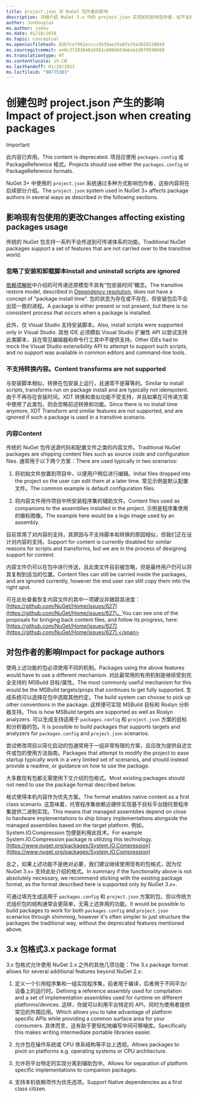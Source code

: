 ```yaml
---
title: project.json 对 NuGet 包作者的影响
description: 详细介绍 NuGet 3.x 中的 project.json 实现如何影响包作者，如不支持的功能、内容和包格式。
author: JonDouglas
ms.author: jodou
ms.date: 01/18/2018
ms.topic: conceptual
ms.openlocfilehash: 82b7ce7962ecccc9559ae25a8fe35a3820238049
ms.sourcegitcommit: ee6c3f203648a5561c809db54ebeb1d0f0598b68
ms.translationtype: HT
ms.contentlocale: zh-CN
ms.lasthandoff: 01/26/2021
ms.locfileid: "98775383"
---
```

# <a name="impact-of-projectjson-when-creating-packages"></a><span data-ttu-id="74873-103">创建包时 project.json 产生的影响</span><span class="sxs-lookup"><span data-stu-id="74873-103">Impact of project.json when creating packages</span></span>

> [!Important]
> <span data-ttu-id="74873-104">此内容已弃用。</span><span class="sxs-lookup"><span data-stu-id="74873-104">This content is deprecated.</span></span> <span data-ttu-id="74873-105">项目应使用 `packages.config` 或 PackageReference 格式。</span><span class="sxs-lookup"><span data-stu-id="74873-105">Projects should use either the `packages.config` or PackageReference formats.</span></span>

<span data-ttu-id="74873-106">NuGet 3+ 中使用的 `project.json` 系统通过多种方式影响包作者，这些内容将在后续部分介绍。</span><span class="sxs-lookup"><span data-stu-id="74873-106">The `project.json` system used in NuGet 3+ affects package authors in several ways as described in the following sections.</span></span>

## <a name="changes-affecting-existing-packages-usage"></a><span data-ttu-id="74873-107">影响现有包使用的更改</span><span class="sxs-lookup"><span data-stu-id="74873-107">Changes affecting existing packages usage</span></span>

<span data-ttu-id="74873-108">传统的 NuGet 包支持一系列不会传送到可传递体系的功能。</span><span class="sxs-lookup"><span data-stu-id="74873-108">Traditional NuGet packages support a set of features that are not carried over to the transitive world.</span></span>

### <a name="install-and-uninstall-scripts-are-ignored"></a><span data-ttu-id="74873-109">忽略了安装和卸载脚本</span><span class="sxs-lookup"><span data-stu-id="74873-109">Install and uninstall scripts are ignored</span></span>

<span data-ttu-id="74873-110">[依赖项解析](../concepts/dependency-resolution.md#dependency-resolution-with-packagereference)中介绍的可传递还原模型不具有“包安装时间”概念。</span><span class="sxs-lookup"><span data-stu-id="74873-110">The transitive restore model, described in [Dependency resolution](../concepts/dependency-resolution.md#dependency-resolution-with-packagereference), does not have a concept of "package install time".</span></span> <span data-ttu-id="74873-111">包的状态为存在或不存在，但安装包后不会出现一致的进程。</span><span class="sxs-lookup"><span data-stu-id="74873-111">A package is either present or not present, but there is no consistent process that occurs when a package is installed.</span></span>

<span data-ttu-id="74873-112">此外，仅 Visual Studio 支持安装脚本。</span><span class="sxs-lookup"><span data-stu-id="74873-112">Also, install scripts were supported only in Visual Studio.</span></span> <span data-ttu-id="74873-113">其他 IDE 必须模拟 Visual Studio 扩展性 API 以尝试支持此类脚本，且在常见编辑器和命令行工具中不提供支持。</span><span class="sxs-lookup"><span data-stu-id="74873-113">Other IDEs had to mock the Visual Studio extensibility API to attempt to support such scripts, and no support was available in common editors and command-line tools.</span></span>

### <a name="content-transforms-are-not-supported"></a><span data-ttu-id="74873-114">不支持转换内容。</span><span class="sxs-lookup"><span data-stu-id="74873-114">Content transforms are not supported</span></span>

<span data-ttu-id="74873-115">与安装脚本相似，转换在包安装上运行，且通常不是幂等的。</span><span class="sxs-lookup"><span data-stu-id="74873-115">Similar to install scripts, transforms run on package install and are typically not idempotent.</span></span> <span data-ttu-id="74873-116">由于不再存在安装时间，XDT 转换和类似功能不受支持，并且如果在可传递方案中使用了此类包，则会忽略前述转换和功能。</span><span class="sxs-lookup"><span data-stu-id="74873-116">Since there is no install time anymore, XDT Transform and similar features are not supported, and are ignored if such a package is used in a transitive scenario.</span></span>

### <a name="content"></a><span data-ttu-id="74873-117">内容</span><span class="sxs-lookup"><span data-stu-id="74873-117">Content</span></span>

<span data-ttu-id="74873-118">传统的 NuGet 包传送源代码和配置文件之类的内容文件。</span><span class="sxs-lookup"><span data-stu-id="74873-118">Traditional NuGet packages are shipping content files such as source code and configuration files.</span></span> <span data-ttu-id="74873-119">通常用于以下两个方案：</span><span class="sxs-lookup"><span data-stu-id="74873-119">There are used typically in two scenarios:</span></span>

1. <span data-ttu-id="74873-120">将初始文件放置到项目中，以便用户稍后进行编辑。</span><span class="sxs-lookup"><span data-stu-id="74873-120">Initial files dropped into the project so the user can edit them at a later time.</span></span> <span data-ttu-id="74873-121">常见示例是默认配置文件。</span><span class="sxs-lookup"><span data-stu-id="74873-121">The common example is default configuration files.</span></span>

1. <span data-ttu-id="74873-122">将内容文件用作项目中所安装程序集的辅助文件。</span><span class="sxs-lookup"><span data-stu-id="74873-122">Content files used as companions to the assemblies installed in the project.</span></span> <span data-ttu-id="74873-123">示例是程序集使用的徽标图像。</span><span class="sxs-lookup"><span data-stu-id="74873-123">The example here would be a logo image used by an assembly.</span></span>

<span data-ttu-id="74873-124">目前禁用了对内容的支持，其原因与不支持脚本和转换的原因相似，但我们正在设计对内容的支持。</span><span class="sxs-lookup"><span data-stu-id="74873-124">Support for content is currently disabled for similar reasons for scripts and transforms, but we are in the process of designing support for content.</span></span>

<span data-ttu-id="74873-125">内容文件仍可以在包中进行传送，且此类文件目前被忽略，但是最终用户仍可以将其复制到适当的位置。</span><span class="sxs-lookup"><span data-stu-id="74873-125">Content files can still be carried inside the packages, and are ignored currently, however the end user can still copy them into the right spot.</span></span>

<span data-ttu-id="74873-126">可在此处查看恢复内容文件的其中一项建议并跟踪其进度：[https://github.com/NuGet/Home/issues/627](https://github.com/NuGet/Home/issues/627)。</span><span class="sxs-lookup"><span data-stu-id="74873-126">You can see one of the proposals for bringing back content files, and follow its progress, here: [https://github.com/NuGet/Home/issues/627](https://github.com/NuGet/Home/issues/627).</span></span>

## <a name="impact-for-package-authors"></a><span data-ttu-id="74873-127">对包作者的影响</span><span class="sxs-lookup"><span data-stu-id="74873-127">Impact for package authors</span></span>

<span data-ttu-id="74873-128">使用上述功能的包必须使用不同的机制。</span><span class="sxs-lookup"><span data-stu-id="74873-128">Packages using the above features would have to use a different mechanism.</span></span> <span data-ttu-id="74873-129">对此最常用的有用机制是继续受到完全支持的 MSBuild 目标/属性。</span><span class="sxs-lookup"><span data-stu-id="74873-129">The most commonly useful mechanism for this would be the MSBuild targets/props that continues to get fully supported.</span></span> <span data-ttu-id="74873-130">生成系统可以选择在包中选取其他约定。</span><span class="sxs-lookup"><span data-stu-id="74873-130">The build system can choose to pick up other conventions in the package.</span></span> <span data-ttu-id="74873-131">这样便可实现 MSBuild 目标和 Roslyn 分析器支持。</span><span class="sxs-lookup"><span data-stu-id="74873-131">This is how MSBuild targets are supported as well as Roslyn analyzers.</span></span> <span data-ttu-id="74873-132">可以生成支持适用于 `packages.config` 和 `project.json` 方案的目标和分析器的包。</span><span class="sxs-lookup"><span data-stu-id="74873-132">It is possible to build packages that supports targets and analyzers for `packages.config` and `project.json` scenarios.</span></span>

<span data-ttu-id="74873-133">尝试修改项目以简化启动的包通常用于一组非常有限的方案，且应改为提供自述文件或包的使用方法指南。</span><span class="sxs-lookup"><span data-stu-id="74873-133">Packages that attempt to modify the project to ease startup typically work in a very limited set of scenarios, and should instead provide a readme, or guidance on how to use the package.</span></span>

<span data-ttu-id="74873-134">大多数现有包都无需使用下文介绍的包格式。</span><span class="sxs-lookup"><span data-stu-id="74873-134">Most existing packages should not need to use the package format described below.</span></span>

<span data-ttu-id="74873-135">格式使得本机内容作为优先方案。</span><span class="sxs-lookup"><span data-stu-id="74873-135">The format enables native content as a first class scenario.</span></span> <span data-ttu-id="74873-136">这意味着，托管程序集依赖近硬件实现基于目标平台随托管程序集提供二进制实现。</span><span class="sxs-lookup"><span data-stu-id="74873-136">This means that managed assemblies depend on close to hardware implementations to ship binary implementations alongside the managed assemblies based on the target platform.</span></span> <span data-ttu-id="74873-137">例如，System.IO.Compression 包便是利用此技术。</span><span class="sxs-lookup"><span data-stu-id="74873-137">For example System.IO.Compression package is utilizing this technology.</span></span> [https://www.nuget.org/packages/System.IO.Compression](https://www.nuget.org/packages/System.IO.Compression)

<span data-ttu-id="74873-138">总之，如果上述功能不是绝对必要，我们建议继续使用现有的包格式，因为仅 NuGet 3.x+ 支持此处介绍的格式。</span><span class="sxs-lookup"><span data-stu-id="74873-138">In summary if the functionality above is not absolutely necessary, we recommend sticking with the existing package format, as the format described here is supported only by NuGet 3.x+.</span></span>

<span data-ttu-id="74873-139">可通过填充生成适用于 `packages.config` 和 `project.json` 方案的包，但以传统方式组织包的结构通常会更简单，无需上述弃用的功能。</span><span class="sxs-lookup"><span data-stu-id="74873-139">It would be possible to build packages to work for both `packages.config` and `project.json` scenarios through shimming, however it's often simpler to just structure the packages the traditional way, without the deprecated features mentioned above.</span></span>

## <a name="3x-package-format"></a><span data-ttu-id="74873-140">3.x 包格式</span><span class="sxs-lookup"><span data-stu-id="74873-140">3.x package format</span></span>

<span data-ttu-id="74873-141">3\.x 包格式允许使用 NuGet 2.x 之外的其他几项功能：</span><span class="sxs-lookup"><span data-stu-id="74873-141">The 3.x package format allows for several additional features beyond NuGet 2.x:</span></span>

1. <span data-ttu-id="74873-142">定义一个引用程序集和一组实现程序集，前者用于编译，后者用于不同平台/设备上的运行时。</span><span class="sxs-lookup"><span data-stu-id="74873-142">Defining a reference assembly used for compilation and a set of implementation assemblies used for runtime on different platforms/devices.</span></span> <span data-ttu-id="74873-143">这样，你就可以利用平台特定的 API，同时为使用者提供常见的外围应用。</span><span class="sxs-lookup"><span data-stu-id="74873-143">Which allows you to take advantage of platform specific APIs while providing a common surface area for your consumers.</span></span> <span data-ttu-id="74873-144">具体而言，这有助于更轻松地编写中间可移植库。</span><span class="sxs-lookup"><span data-stu-id="74873-144">Specifically this makes writing intermediate portable libraries easier.</span></span>

1. <span data-ttu-id="74873-145">允许包在操作系统或 CPU 体系结构等平台上透视。</span><span class="sxs-lookup"><span data-stu-id="74873-145">Allows packages to pivot on platforms e.g. operating systems or CPU architecture.</span></span>

1. <span data-ttu-id="74873-146">允许将平台特定的实现分离到辅助包中。</span><span class="sxs-lookup"><span data-stu-id="74873-146">Allows for separation of platform specific implementations to companion packages.</span></span>

1. <span data-ttu-id="74873-147">支持本机依赖项作为优先选项。</span><span class="sxs-lookup"><span data-stu-id="74873-147">Support Native dependencies as a first class citizen.</span></span>
